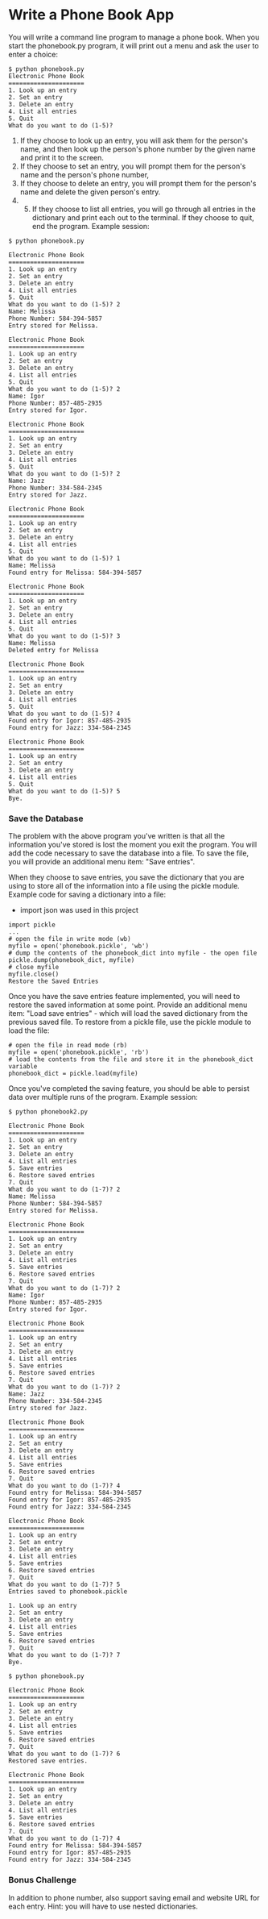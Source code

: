 # Write a Phone Book App

You will write a command line program to manage a phone book. When you start the phonebook.py program, it will print out a menu and ask the user to enter a choice:
```
$ python phonebook.py
Electronic Phone Book
=====================
1. Look up an entry
2. Set an entry
3. Delete an entry
4. List all entries
5. Quit
What do you want to do (1-5)?
```
1. If they choose to look up an entry, you will ask them for the person's name, and then look up the person's phone number by the given name and print it to the screen.
2. If they choose to set an entry, you will prompt them for the person's name and the person's phone number,
3. If they choose to delete an entry, you will prompt them for the person's name and delete the given person's entry.
4. 5. If they choose to list all entries, you will go through all entries in the dictionary and print each out to the terminal.
If they choose to quit, end the program.
Example session:
```
$ python phonebook.py

Electronic Phone Book
=====================
1. Look up an entry
2. Set an entry
3. Delete an entry
4. List all entries
5. Quit
What do you want to do (1-5)? 2
Name: Melissa
Phone Number: 584-394-5857
Entry stored for Melissa.

Electronic Phone Book
=====================
1. Look up an entry
2. Set an entry
3. Delete an entry
4. List all entries
5. Quit
What do you want to do (1-5)? 2
Name: Igor
Phone Number: 857-485-2935
Entry stored for Igor.

Electronic Phone Book
=====================
1. Look up an entry
2. Set an entry
3. Delete an entry
4. List all entries
5. Quit
What do you want to do (1-5)? 2
Name: Jazz
Phone Number: 334-584-2345
Entry stored for Jazz.

Electronic Phone Book
=====================
1. Look up an entry
2. Set an entry
3. Delete an entry
4. List all entries
5. Quit
What do you want to do (1-5)? 1
Name: Melissa
Found entry for Melissa: 584-394-5857

Electronic Phone Book
=====================
1. Look up an entry
2. Set an entry
3. Delete an entry
4. List all entries
5. Quit
What do you want to do (1-5)? 3
Name: Melissa
Deleted entry for Melissa

Electronic Phone Book
=====================
1. Look up an entry
2. Set an entry
3. Delete an entry
4. List all entries
5. Quit
What do you want to do (1-5)? 4
Found entry for Igor: 857-485-2935
Found entry for Jazz: 334-584-2345

Electronic Phone Book
=====================
1. Look up an entry
2. Set an entry
3. Delete an entry
4. List all entries
5. Quit
What do you want to do (1-5)? 5
Bye.
```
### Save the Database

The problem with the above program you've written is that all the information you've stored is lost the moment you exit the program. You will add the code necessary to save the database into a file. To save the file, you will provide an additional menu item: "Save entries".

When they choose to save entries, you save the dictionary that you are using to store all of the information into a file using the pickle module. Example code for saving a dictionary into a file:

* import json was used in this project
```
import pickle
...
# open the file in write mode (wb)
myfile = open('phonebook.pickle', 'wb')
# dump the contents of the phonebook_dict into myfile - the open file
pickle.dump(phonebook_dict, myfile)
# close myfile
myfile.close()
Restore the Saved Entries
```
Once you have the save entries feature implemented, you will need to restore the saved information at some point. Provide an additional menu item: "Load save entries" - which will load the saved dictionary from the previous saved file. To restore from a pickle file, use the pickle module to load the file:
```
# open the file in read mode (rb)
myfile = open('phonebook.pickle', 'rb')
# load the contents from the file and store it in the phonebook_dict variable
phonebook_dict = pickle.load(myfile)
```
Once you've completed the saving feature, you should be able to persist data over multiple runs of the program. Example session:
```
$ python phonebook2.py

Electronic Phone Book
=====================
1. Look up an entry
2. Set an entry
3. Delete an entry
4. List all entries
5. Save entries
6. Restore saved entries
7. Quit
What do you want to do (1-7)? 2
Name: Melissa
Phone Number: 584-394-5857
Entry stored for Melissa.

Electronic Phone Book
=====================
1. Look up an entry
2. Set an entry
3. Delete an entry
4. List all entries
5. Save entries
6. Restore saved entries
7. Quit
What do you want to do (1-7)? 2
Name: Igor
Phone Number: 857-485-2935
Entry stored for Igor.

Electronic Phone Book
=====================
1. Look up an entry
2. Set an entry
3. Delete an entry
4. List all entries
5. Save entries
6. Restore saved entries
7. Quit
What do you want to do (1-7)? 2
Name: Jazz
Phone Number: 334-584-2345
Entry stored for Jazz.

Electronic Phone Book
=====================
1. Look up an entry
2. Set an entry
3. Delete an entry
4. List all entries
5. Save entries
6. Restore saved entries
7. Quit
What do you want to do (1-7)? 4
Found entry for Melissa: 584-394-5857
Found entry for Igor: 857-485-2935
Found entry for Jazz: 334-584-2345

Electronic Phone Book
=====================
1. Look up an entry
2. Set an entry
3. Delete an entry
4. List all entries
5. Save entries
6. Restore saved entries
7. Quit
What do you want to do (1-7)? 5
Entries saved to phonebook.pickle

1. Look up an entry
2. Set an entry
3. Delete an entry
4. List all entries
5. Save entries
6. Restore saved entries
7. Quit
What do you want to do (1-7)? 7
Bye.

$ python phonebook.py

Electronic Phone Book
=====================
1. Look up an entry
2. Set an entry
3. Delete an entry
4. List all entries
5. Save entries
6. Restore saved entries
7. Quit
What do you want to do (1-7)? 6
Restored save entries.

Electronic Phone Book
=====================
1. Look up an entry
2. Set an entry
3. Delete an entry
4. List all entries
5. Save entries
6. Restore saved entries
7. Quit
What do you want to do (1-7)? 4
Found entry for Melissa: 584-394-5857
Found entry for Igor: 857-485-2935
Found entry for Jazz: 334-584-2345
```
### Bonus Challenge

In addition to phone number, also support saving email and website URL for each entry. Hint: you will have to use nested dictionaries.